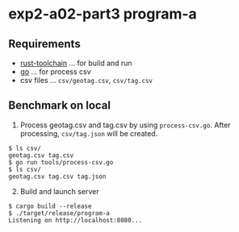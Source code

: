 # exp2-a02-part3 program-a

## Requirements

- [rust-toolchain](https://www.rust-lang.org/ja/tools/install) ... for build and run
- [go](https://go.dev/dl/) ... for process csv
- csv files ... `csv/geotag.csv`, `csv/tag.csv`

## Benchmark on local

1. Process geotag.csv and tag.csv by using `process-csv.go`. After processing, `csv/tag.json` will be created.

```shell
$ ls csv/
geotag.csv tag.csv
$ go run tools/process-csv.go
$ ls csv/
geotag.csv tag.csv tag.json
```

2. Build and launch server

```shell
$ cargo build --release
$ ./target/release/program-a
Listening on http://localhost:8080...
```